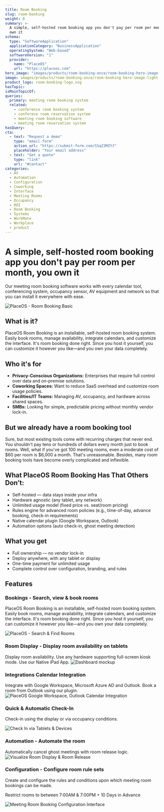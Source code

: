 ```yaml
---
title: Room Booking
slug: room-booking
weight: 8
summary: >-
  A simple, self-hosted room booking app you don't pay per room per month, you
  own it
schema:
  type: "SoftwareApplication"
  applicationCategory: "BusinessApplication"
  operatingSystem: "Web-based"
  softwareVersion: "1"
  provider:
    name: "PlaceOS"
    url: "https://placeos.com"  
hero_image: "images/products/room-booking-once/room-booking-hero-image-light.webp"
image: images/products/room-booking-once/room-booking-hero-image-light.webp
product_logo: room-booking-logo.svg
hasTopic:
isMainTopicOf:
queries:
  primary: meeting room booking system
  related:
    - conference room booking system
    - conferece room reservation system
    - meeting room booking software
    - meeting room reservation system
hasQuery:
cta:
  - text: "Request a demo"
    type: "email-form"  
    action_url: "https://submit-form.com/SSqZ3MZYJ"  
    placeholder: "Your email address"
  - text: "Get a quote"
    type: "link"
    url: "#contact" 
categories:
  - AV
  - Automation
  - Configuration
  - Coworking
  - Interface
  - Meeting Rooms
  - Occupancy
  - ROI
  - Room Booking
  - Systems
  - WorkMate
  - Workplace
  - product
---
```

# A simple, self-hosted room booking app you don't pay per room per month, you own it
Our meeting room booking software works with every calendar tool, conferencing system, occupancy sensor, AV equipment and network so that you can install it everywhere with ease.

![PlaceOS - Room Booking Basic](/images/products/room-booking-once/placeos-room-booking-basic-app-find-a-space.webp)

## What is it?

PlaceOS Room Booking is an installable, self-hosted room booking system. Easily book rooms, manage availability, integrate calendars, and customize the interface. It's room booking done right. Since you host it yourself, you can customize it however you like—and you own your data completely.

## Who it's for

- **Privacy-Conscious Organizations:** Enterprises that require full control over data and on-premise solutions.
- **Coworking Spaces:** Want to reduce SaaS overhead and customize room usage policies.
- **Facilities/IT Teams:** Managing AV, occupancy, and hardware across shared spaces.
- **SMBs:** Looking for simple, predictable pricing without monthly vendor lock-in.

## But we already have a room booking tool

Sure, but most existing tools come with recurring charges that never end. You shouldn't pay tens or hundreds of dollars every month just to book rooms. Well, what if you've got 100 meeting rooms, even a moderate cost of $60 per room is $6,000 a month. That's unreasonable. Besides, many room booking tools have become overly complicated and inflexible.

## What PlaceOS Room Booking Has That Others Don’t:

- Self-hosted — data stays inside your infra
- Hardware agnostic (any tablet, any network)
- Unlimited usage model (fixed price vs. seat/room pricing)
- Rules engine for advanced room policies (e.g., time-of-day, advance booking, check-in requirements)
- Native calendar plugin (Google Workspace, Outlook)
- Automation options (auto check-in, ghost meeting detection)
## What you get
- Full ownership — no vendor lock-in
- Deploy anywhere, with any tablet or display
- One-time payment for unlimited usage
- Complete control over configuration, branding, and rules
## Features
### Bookings - Search, view & book rooms
PlaceOS Room Booking is an installable, self-hosted room booking system. Easily book rooms, manage availability, integrate calendars, and customize the interface. It's room booking done right. Since you host it yourself, you can customize it however you like—and you own your data completely.

![PlaceOS - Search & Find Rooms](/images/products/room-booking-once/room-booking-list-favourite-selected.webp)

### Room Display - Display room availability on tablets
Display room availability. Use any hardware supporting full-screen kiosk mode.  Use our Native iPad App.
![Dashboard mockup](/images/products/room-booking-once/room-booking-list-favourite-selected.webp)

### Integrations Calendar Integration
Integrate with Google Workspace, Microsoft Azure AD and Outlook. Book a room from Outlook using our plugin.
![PlaceOS Google Workspace, Outlook Calendar Integration](/images/products/room-booking-once/outlook-plugin.00-03-16-05.still001-copy.webp)

### Quick & Automatic Check-In
Check-in using the display or via occupancy conditions.

![Check In via Tablets & Devices](/images/products/room-booking-once/check-in-upcoming-meeting-room.webp)

### Automation - Automate the room
Automatically cancel ghost meetings with room release logic.
![Visualize Room Display & Room Release](/images/products/room-booking-once/room-display-room-release.webp)

### Configuration - Configure room rule sets
Create and configure the rules and conditions upon which meeting room bookings can be made.

Restrict rooms to between 7:00AM & 7:00PM + 10 Days in Advance

![Meeting Room Booking Configuration Interface](/images/products/room-booking-once/workmate-room-management-rule-set-configuration-3-p-1080.webp)


